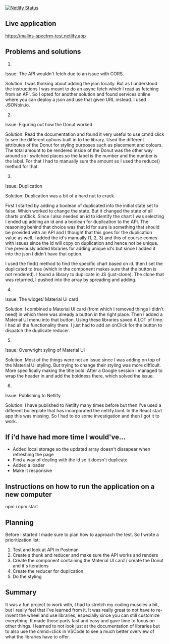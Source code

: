 [![Netlify Status](https://api.netlify.com/api/v1/badges/0d03570a-dd24-4456-95aa-049f0b5806cf/deploy-status)](https://app.netlify.com/sites/malins-spectrm-test/deploys)

## Live application
https://malins-spectrm-test.netlify.app

## Problems and solutions

1. 
Issue:
The API wouldn't fetch due to an issue with CORS.

Solution:
I was thinking about adding the json locally. But as I understood the instructions I was meant to do an async fetch which I read as fetching from an API.
So I opted for another solution and found services online where you can deploy a json and use that given URL instead.
I used JSONbin.io.

2.
Issue:
Figuring out how the Donut worked

Solution:
Read the documentation and found it very useful to use cmnd click to see the different options built in to the library.
Used the different attributes of the Donut for styling purposes such as placement and colours. The total amount to be rendered inside of the Donut was the other way around so I switched places so the label is the number and the number is the label. For that I had to manually sum the amount so I used the reduce() method for that.

3.
Issue:
Duplication

Solution:
Duplication was a bit of a hard nut to crack.

First I started by adding a boolean of duplicated into the initial state set to false. Which worked to change the state. But it changed the state of all charts onClick. Since I also needed an id to identify the chart I was selecting I ended up adding an id and a boolean for duplication to the API. The reasoning behind that choice was that Id for sure is something that should be provided with an API and I thought that this goes for the duplication value as well. I added the id's manually (1, 2, 3) and this of course comes with issues since the id will copy on duplication and hence not be unique. I've previously added libraries for adding unique id's but since I added it into the json I didn't have that option.

I used the find() method to find the specific chart based on id. then I set the duplicated to true (which in the component makes sure that the button is not rendered).
I found a library to duplicate in JS (just-clone). The clone that was returned, I pushed into the array by spreading and adding.

4.
Issue:
The widget/ Material UI card

Solution:
I combined a Material UI card (from which I removed things I didn't need) in which there was already a button in the right place. Then I added a Material UI menu into that button.
Using these libraries saved A LOT of time. I had all the functionality there. I just had to add an onClick for the button to dispatch the duplicate reducer.

5.
Issue:
Overwright syling of Material UI

Solution:
Most of the things were not an issue since I was adding on top of the Material UI styling. But trying to change their styling was more difficult. More specifically making the title bold.
After a Google session I managed to wrap the header in  <MuiThemeProvider theme={THEME}> and add the boldness there, which solved the issue.

6.
Issue:
Publishing to Netlify

Solution:
I have published to Netlify many times before but then I've used a different boilerplate that has incorporated the netlify.toml.
In the React start app this was missing. So I had to do some investigation and then I got it to work.

## If i'd have had more time I would've...

- Added local storage so the updated array doesn't dissapear when refreshing the page
- Find a way of dealing with the id so it doesn't duplicate
- Added a loader
- Make it responsive
## Instructions on how to run the application on a new computer
npm i 
npm start

## Planning

Before I started I made sure to plan how to approach the test. So I wrote a prioritization list:

1. Test and look at API in Postman
2. Create a thunk and reducer and make sure the API works and renders
3. Create the component containing the Material UI card / create the Donut and it's iterations
4. Create the reducer for duplication
5. Do the styling
 

 ## Summary
 It was a fun project to work with, I had to stretch my coding muscles a bit, but I really feel that I've learned from it.
 It was really great to not have to re-invent the wheel and use libraries, especially since you can still customize everything. It made those parts fast and easy and gave time to focus on other things.
 I learned to not look just at the documentation of libraries but to also use the cmnd+click in VSCode to see a much better overview of what the libraries have to offer.